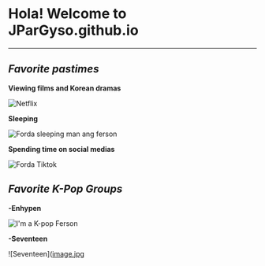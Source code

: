 # Hola! Welcome to JParGyso.github.io
---
## ***Favorite pastimes***

**Viewing films and Korean dramas**

![Netflix](https://cdn.pocket-lint.com/r/s/320x/assets/images/140219-tv-news-feature-netflix-tips-and-tricks-how-to-master-your-binge-watching-experience-image1-rjogeykeqs.jpg?v1)

**Sleeping**

![Forda sleeping man ang ferson](https://encrypted-tbn0.gstatic.com/images?q=tbn:ANd9GcT_dhLlA7u3ySRlWRUgaYA4XMiiTgbOENqjlg&usqp=CAU)

**Spending time on social medias**

![Forda Tiktok](https://encrypted-tbn0.gstatic.com/images?q=tbn:ANd9GcRGCHhkp6Ou1EdbP7WVKiaZGxHYasrMQt42AHt5IADsC5JM2ErM2G3ya1hzlIVmjMFUuVw&usqp=CAU
)

## ***Favorite K-Pop Groups***



**-Enhypen**


![I'm a K-pop Ferson](https://encrypted-tbn0.gstatic.com/images?q=tbn:ANd9GcQ-1HUhOpNnA1tgb77vCaACp41lGiWriS8xPCLSCxK8eMM3KaYB7kXfA46oxhpXxVVJqeg&usqp=CAU)

**-Seventeen**

![Seventeen]([image.jpg](https://6.viki.io/image/d2f20db9373c4eff9245e703e2cb18f6.jpeg?s=900x600&e=t)
